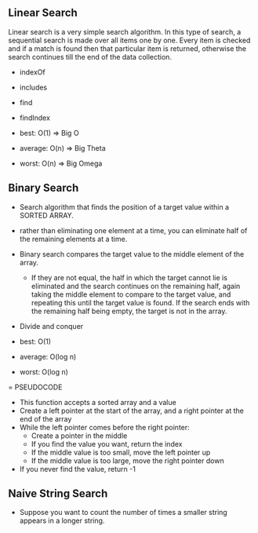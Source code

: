 ## Linear Search

Linear search is a very simple search algorithm. In this type of search, a sequential search is made over all items one by one. Every item is checked and if a match is found then that particular item is returned, otherwise the search continues till the end of the data collection.

- indexOf
- includes
- find
- findIndex

- best: O(1) => Big O
- average: O(n) => Big Theta
- worst: O(n) => Big Omega

## Binary Search

- Search algorithm that finds the position of a target value within a SORTED ARRAY.
- rather than eliminating one element at a time, you can eliminate half of the remaining elements at a time.

- Binary search compares the target value to the middle element of the array.

  - If they are not equal, the half in which the target cannot lie is eliminated and the search continues on the remaining half, again taking the middle element to compare to the target value, and repeating this until the target value is found. If the search ends with the remaining half being empty, the target is not in the array.

- Divide and conquer

- best: O(1)
- average: O(log n)
- worst: O(log n)

= PSEUDOCODE

- This function accepts a sorted array and a value
- Create a left pointer at the start of the array, and a right pointer at the end of the array
- While the left pointer comes before the right pointer:
  - Create a pointer in the middle
  - If you find the value you want, return the index
  - If the middle value is too small, move the left pointer up
  - If the middle value is too large, move the right pointer down
- If you never find the value, return -1

## Naive String Search

- Suppose you want to count the number of times a smaller string appears in a longer string.
